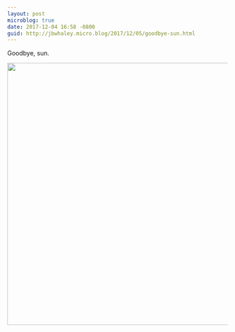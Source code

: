 ```yaml
---
layout: post
microblog: true
date: 2017-12-04 16:58 -0800
guid: http://jbwhaley.micro.blog/2017/12/05/goodbye-sun.html
---
```

Goodbye, sun.

<img src="http://www.jarrodwhaley.com/uploads/2017/27b63c3eff.jpg" width="600" height="599" />
